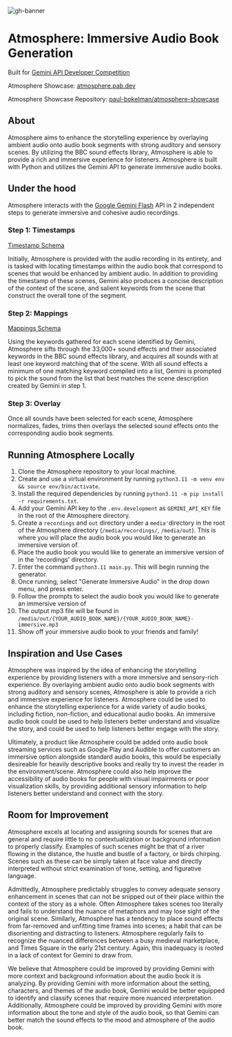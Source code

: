 ![gh-banner](https://github.com/user-attachments/assets/093a37cf-c353-4ec2-96e8-7228ed6e7d1e)

# Atmosphere: Immersive Audio Book Generation

Built for [Gemini API Developer Competition](https://ai.google.dev/competition)

Atmosphere Showcase: [atmosphere.pab.dev](https://atmosphere.pab.dev/)

Atmosphere Showcase Repository: [paul-bokelman/atmosphere-showcase](https://github.com/paul-bokelman/atmosphere-showcase)

## About

Atmosphere aims to enhance the storytelling experience by overlaying ambient audio onto audio book segments with strong auditory and sensory scenes. By utilizing the BBC sound effects library, Atmosphere is able to provide a rich and immersive experience for listeners. Atmosphere is built with Python and utilizes the Gemini API to generate immersive audio books.

## Under the hood

Atmosphere interacts with the [Google Gemini Flash](https://deepmind.google/technologies/gemini/flash/) API in 2 independent steps to generate immersive and cohesive audio recordings.

### Step 1: Timestamps

[Timestamp Schema](https://github.com/paul-bokelman/atmosphere/blob/1bba0e11c3f146088034c5da78de67efaceb462e/lib/types.py#L17-L21)

Initially, Atmosphere is provided with the audio recording in its entirety, and is tasked with locating timestamps within the audio book that correspond to scenes that would be enhanced by ambient audio. In addition to providing the timestamp of these scenes, Gemini also produces a concise description of the context of the scene, and salient keywords from the scene that construct the overall tone of the segment.

### Step 2: Mappings

[Mappings Schema](https://github.com/paul-bokelman/atmosphere/blob/1bba0e11c3f146088034c5da78de67efaceb462e/lib/types.py#L24-L27)

Using the keywords gathered for each scene identified by Gemini, Atmosphere sifts through the 33,000+ sound effects and their associated keywords in the BBC sound effects library, and acquires all sounds with at least one keyword matching that of the scene. With all sound effects a minimum of one matching keyword compiled into a list, Gemini is prompted to pick the sound from the list that best matches the scene description created by Gemini in step 1.

### Step 3: Overlay

Once all sounds have been selected for each scene, Atmosphere normalizes, fades, trims then overlays the selected sound effects onto the corresponding audio book segments.

## Running Atmosphere Locally

1. Clone the Atmosphere repository to your local machine.
2. Create and use a virtual environment by running `python3.11 -m venv env && source env/bin/activate`.
3. Install the required dependencies by running `python3.11 -m pip install -r requirements.txt`.
4. Add your Gemini API key to the `.env.development` as `GEMINI_API_KEY` file in the root of the Atmosphere directory.
5. Create a `recordings` and `out` directory under a `media'`directory in the root of the Atmosphere directory (`/media/recordings/`, `/media/out`). This is where you will place the audio book you would like to generate an immersive version of.
6. Place the audio book you would like to generate an immersive version of in the 'recordings' directory.
7. Enter the command `python3.11 main.py`. This will begin running the generator.
8. Once running, select "Generate Immersive Audio" in the drop down menu, and press enter.
9. Follow the prompts to select the audio book you would like to generate an immersive version of
10. The output mp3 file will be found in `/media/out/{YOUR_AUDIO_BOOK_NAME}/{YOUR_AUDIO_BOOK_NAME}-immersive.mp3`
11. Show off your immersive audio book to your friends and family!

## Inspiration and Use Cases

Atmosphere was inspired by the idea of enhancing the storytelling experience by providing listeners with a more immersive and sensory-rich experience. By overlaying ambient audio onto audio book segments with strong auditory and sensory scenes, Atmosphere is able to provide a rich and immersive experience for listeners. Atmosphere could be used to enhance the storytelling experience for a wide variety of audio books, including fiction, non-fiction, and educational audio books. An immersive audio book could be used to help listeners better understand and visualize the story, and could be used to help listeners better engage with the story.

Ultimately, a product like Atmosphere could be added onto audio book streaming services such as Google Play and Audible to offer customers an immersive option alongside standard audio books, this would be especially desireable for heavily descriptive books and really try to invest the reader in the environment/scene. Atmosphere could also help improve the accessibility of audio books for people with visual impairments or poor visualization skills, by providing additional sensory information to help listeners better understand and connect with the story.

## Room for Improvement

Atmosphere excels at locating and assigning sounds for scenes that are general and require little to no contextualization or background information to properly classify. Examples of such scenes might be that of a river flowing in the distance, the hustle and bustle of a factory, or birds chirping. Scenes such as these can be simply taken at face value and directly interpreted without strict examination of tone, setting, and figurative language.

Admittedly, Atmosphere predictably struggles to convey adequate sensory enhancement in scenes that can not be snipped out of their place within the context of the story as a whole. Often Atmosphere takes scenes too literally and fails to understand the nuance of metaphors and may lose sight of the original scene. Similarly, Atmosphere has a tendency to place sound effects from far-removed and unfitting time frames into scenes; a habit that can be disorienting and distracting to listeners. Atmosphere regularly fails to recognize the nuanced differences between a busy medieval marketplace, and Times Square in the early 21st century. Again, this inadequacy is rooted in a lack of context for Gemini to draw from.

We believe that Atmosphere could be improved by providing Gemini with more context and background information about the audio book it is analyzing. By providing Gemini with more information about the setting, characters, and themes of the audio book, Gemini would be better equipped to identify and classify scenes that require more nuanced interpretation. Additionally, Atmosphere could be improved by providing Gemini with more information about the tone and style of the audio book, so that Gemini can better match the sound effects to the mood and atmosphere of the audio book.
